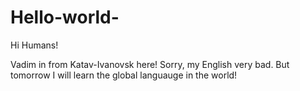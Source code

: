 # Hello-world-

Hi Humans!

Vadim in from Katav-Ivanovsk here! Sorry, my English very bad. But tomorrow I will learn the global languauge in the world!
